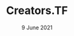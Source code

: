 ---
title: Creators.TF
summary: WebDev Lead
date: 9 June 2021
list:
  collection: projects
  filter: "item.experience.communities contains 'creators-tf'"
---